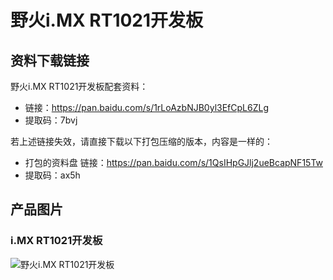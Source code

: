[](野火i.MX-RT1021开发板.msd)

# 野火i.MX RT1021开发板

## 资料下载链接
野火i.MX RT1021开发板配套资料：


* 链接：https://pan.baidu.com/s/1rLoAzbNJB0yl3EfCpL6ZLg 
* 提取码：7bvj 


若上述链接失效，请直接下载以下打包压缩的版本，内容是一样的：
* 打包的资料盘 链接：https://pan.baidu.com/s/1QsIHpGJlj2ueBcapNF15Tw 
* 提取码：ax5h 



## 产品图片
### i.MX RT1021开发板
![野火i.MX RT1021开发板](https://raw.githubusercontent.com/wiki/Embdefire/products/images/i_MX_RT系列产品/RT1021/i_MX_RT1021.jpg)